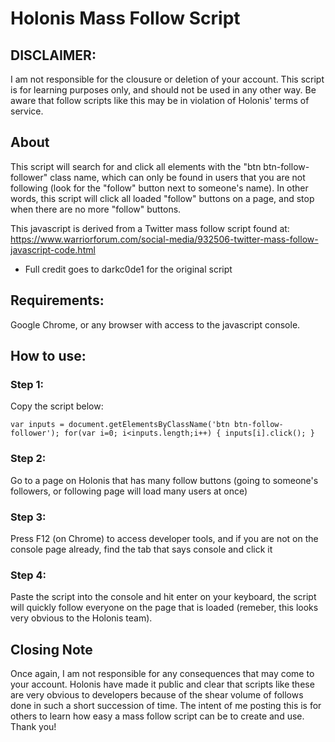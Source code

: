 # Holonis Mass Follow Script
 
## DISCLAIMER:
I am not responsible for the clousure or deletion of your account. This script is for learning purposes only, and should not be used in any other way. Be aware that follow scripts like this may be in violation of Holonis' terms of service.

## About
This script will search for and click all elements with the "btn btn-follow-follower" class name, which can only be found in users that you are not following (look for the "follow" button next to someone's name). In other words, this script will click all loaded "follow" buttons on a page, and stop when there are no more "follow" buttons.

This javascript is derived from a Twitter mass follow script found at: 
https://www.warriorforum.com/social-media/932506-twitter-mass-follow-javascript-code.html
- Full credit goes to darkc0de1 for the original script

## Requirements: 
Google Chrome, or any browser with access to the javascript console.

## How to use:
### Step 1: 
Copy the script below:

```
var inputs = document.getElementsByClassName('btn btn-follow-follower'); for(var i=0; i<inputs.length;i++) { inputs[i].click(); }
```

### Step 2: 
Go to a page on Holonis that has many follow buttons (going to someone's followers, or following page will load many users at once)

### Step 3: 
Press F12 (on Chrome) to access developer tools, and if you are not on the console page already, find the tab that says console and click it

### Step 4: 
Paste the script into the console and hit enter on your keyboard, the script will quickly follow everyone on the page that is loaded (remeber, this looks very obvious to the Holonis team).

## Closing Note
Once again, I am not responsible for any consequences that may come to your account. Holonis have made it public and clear that scripts like these are very obvious to developers because of the shear volume of follows done in such a short succession of time. The intent of me posting this is for others to learn how easy a mass follow script can be to create and use. Thank you!
